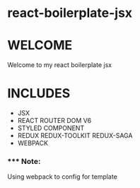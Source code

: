 # react-boilerplate-jsx
# WELCOME

Welcome to my react boilerplate jsx

# INCLUDES

- JSX
- REACT ROUTER DOM V6
- STYLED COMPONENT
- REDUX REDUX-TOOLKIT REDUX-SAGA
- WEBPACK

### \*\*\* Note:

Using webpack to config for template

